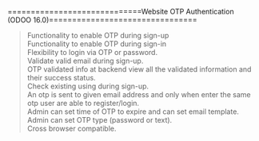 
=============================Website OTP Authentication (ODOO 16.0)================================<br/>
> Functionality to enable OTP during sign-up <br/>
> Functionality to enable OTP during sign-in <br/>
> Flexibility to login via OTP or password. <br/>
> Validate valid email during sign-up. <br/>
> OTP validated info at backend view all the validated information and their success status. <br/>
> Check existing using during sign-up. <br/>
> An otp is sent to given email address and only when enter the same otp user are able to register/login. <br/>
> Admin can set time of OTP to expire and can set email template. <br/>
> Admin can set OTP type (password or text). <br/>
> Cross browser compatible. <br/>

